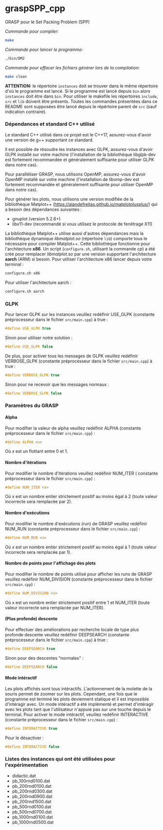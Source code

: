 # graspSPP_cpp
GRASP pour le Set Packing Problem (SPP)

*Commande pour compiler*:
```bash
make
```

*Commande pour lancer le programme*:
```bash
./bin/DM2
```

*Commande pour effacer les fichiers générer lors de la compilation*:
```bash
make clean
```

**ATTENTION:** le répertoire `instances` doit se trouver dans le même répertoire
d'où le programme est lancé. Si le programme est lancé depuis `bin` alors `instances`
doit être dans `bin`. Pour utiliser le makefile les répertoires `include`, `src` et
`lib` doivent être présents. Toutes les commandes présentées dans ce README sont
supposées être lancé depuis le répértoire parent de `src` (sauf indication contraire).

### Dépendances et standard C++ utilisé
Le standard C++ utilisé dans ce projet est le C++17, assurez-vous d'avoir une version
de g++ supportant ce standard.

Il est possible de résoudre les instances avec GLPK, assurez-vous d'avoir GLPK
installé sur votre machine (l'installation de la bibliothèque libglpk-dev est
fortement recommandée et généralement suffisante pour utiliser GLPK dans notre cas).

Pour paralléliser GRASP, nous utilisons OpenMP, assurez-vous d'avoir OpenMP installé
sur votre machine (l'installation de libomp-dev est fortement recommandée et 
généralement suffisante pour utiliser OpenMP dans notre cas).

Pour générer les plots, nous utilisons une version modifiée de la bibliothèque Matplot++
(https://alandefreitas.github.io/matplotplusplus/) qui a besoin des dépendances
suivantes :
* gnuplot (version 5.2.6+)
* libx11-dev (recommandé si vous utilisez le protocole de
  fenêtrage X11)

La bibliothèque Matplot++ utilise aussi d'autres dépendances mais la bibliothèque dynamique
_libmatplot.so_ (répertoire `lib`) comporte tous le nécessaire pour compiler Matplot++.
Cette bibliothèque fonctionne pour l'architecture **x86**. Un
script (`configure.sh`, utilisant la commande _cp_) a été créé pour
remplacer _libmatplot.so_ par une version supportant l'architecture **aarch** (ARM) si besoin.
Pour utiliser l'architecture x86 lancer depuis votre terminal :
```bash
configure.sh x86
```
Pour utiliser l'architecture aarch :
```bash
configure.sh aarch
```

### GLPK
Pour lancer GLPK sur les instances veuillez redéfinir USE_GLPK (constante préprocesseur dans le
fichier `src/main.cpp`) à true :
```c
#define USE_GLPK true
```
Sinon pour utiliser notre solution :
```c
#define USE_GLPK false
```

De plus, pour activer tous les messages de GLPK veuillez redéfinir VERBOSE_GLPK (constante préprocesseur dans
le fichier `src/main.cpp`) à true :
```c
#define VERBOSE_GLPK true
```
Sinon pour ne recevoir que les messages normaux :
```c
#define VERBOSE_GLPK false
```


### Paramètres du GRASP
#### Alpha
Pour modifier la valeur de alpha veuillez redéfinir ALPHA (constante préprocesseur dans le
fichier `src/main.cpp`) :
```c
#define ALPHA <x>
```
Où _x_ est un flottant entre 0 et 1.

#### Nombre d'itérations
Pour modifier le nombre d'itérations veuillez redéfinir NUM_ITER (
constante préprocesseur dans le fichier `src/main.cpp`) :
```c
#define NUM_ITER <x>
```
Où _x_ est un nombre entier strictement positif au moins égal à 2 (toute
valeur incorrecte sera remplacée par 2).

#### Nombre d'exécutions
Pour modifier le nombre d'exécutions (run) de GRASP veuillez
redéfinir NUM_RUN (constante préprocesseur dans le fichier
`src/main.cpp`) :
```c
#define NUM_RUN <x>
```
Où _x_ est un nombre entier strictement positif au moins égal à 1 (toute valeur
incorrecte sera remplacée par 1).

#### Nombre de points pour l'affichage des plots
Pour modifier le nombre de points utilisé pour afficher les runs de GRASP
veuillez redéfinir NUM_DIVISION (constante préprocesseur dans le
fichier `src/main.cpp`) :
```c
#define NUM_DIVISION <x>
```
Où x est un nombre entier strictement positif entre 1 et NUM_ITER (toute valeur
incorrecte sera remplacée par NUM_ITER).

#### (Plus profonde) descente
Pour effectuer des améliorations par recherche locale de type plus profonde descente
veuillez redéfinir DEEPSEARCH (constante préprocesseur dans le
fichier `src/main.cpp`) à true :
```c
#define DEEPSEARCH true
```
Sinon pour des descentes "normales" :
```c
#define DEEPSEARCH false
```

#### Mode intéractif
Les plots affichés sont tous intéractifs. L'actionnement de la molette de la
souris permet de zoomer sur les plots. Cependant, une fois que le programme
est terminé les plots deviennent statique et il est impossible d'intéragir
avec. Un mode intéractif a été implémenté et permet d'intéragir avec les plots
tant que l'utilisateur n'appuie pas sur une touche depuis le terminal. Pour
activer le mode intéractif, veuillez redéfinir INTERACTIVE (constante
préprocesseur dans le fichier `src/main.cpp`) :
```c
#define INTERACTIVE true
```
Pour le désactiver :
```c
#define INTERACTIVE false
```

### Listes des instances qui ont été utilisées pour l'expérimentation
* didactic.dat
* pb_100rnd0100.dat
* pb_200rnd0100.dat
* pb_200rnd0300.dat
* pb_200rnd0900.dat
* pb_200rnd1500.dat
* pb_500rnd0100.dat
* pb_500rnd0700.dat
* pb_1000rnd0100.dat
* pb_1000rnd0500.dat

